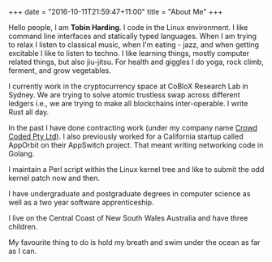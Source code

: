 +++
date = "2016-10-11T21:59:47+11:00"
title = "About Me"
+++

Hello people, I am **Tobin Harding**. I code in the Linux environment. I like
command line interfaces and statically typed languages. When I am trying to
relax I listen to classical music, when I'm eating - jazz, and when getting
excitable I like to listen to techno.  I like learning things, mostly computer
related things, but also jiu-jitsu. For health and giggles I do yoga, rock
climb, ferment, and grow vegetables.

I currently work in the cryptocurrency space at CoBloX Research Lab in Sydney.
We are trying to solve atomic trustless swap across different ledgers i.e., we
are trying to make all blockchains inter-operable.  I write Rust all day.

In the past I have done contracting work (under my company name
[Crowd Coded Pty Ltd](https://crowdcoded.com.au)).  I also previously worked for
a California startup called AppOrbit on their AppSwitch project.  That meant
writing networking code in Golang.

I maintain a Perl script within the Linux kernel tree and like to submit the odd
kernel patch now and then.

I have undergraduate and postgraduate degrees in computer science as well as a
two year software apprenticeship.

I live on the Central Coast of New South Wales Australia and have three
children.

My favourite thing to do is hold my breath and swim under the ocean as far as I can.